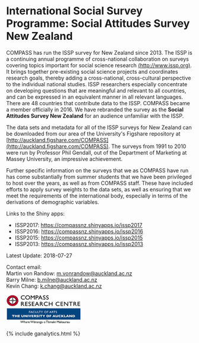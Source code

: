 # International Social Survey Programme: Social Attitudes Survey New Zealand

COMPASS has run the ISSP survey for New Zealand since 2013. The ISSP is a continuing annual programme of cross-national collaboration on surveys covering topics important for social science research [(http://www.issp.org)](http://www.issp.org). It brings together pre-existing social science projects and coordinates research goals, thereby adding a cross-national, cross-cultural perspective to the individual national studies. ISSP researchers especially concentrate on developing questions that are meaningful and relevant to all countries, and can be expressed in an equivalent manner in all relevant languages. There are 48 countries that contribute data to the ISSP. COMPASS became a member officially in 2016. We have rebranded the survey as the **Social Attitudes Survey New Zealand** for an audience unfamiliar with the ISSP.

The data sets and metadata for all of the ISSP surveys for New Zealand can be downloaded from our area of the University's Figshare repository at [http://auckland.figshare.com/COMPASS](http://auckland.figshare.com/COMPASS). The surveys from 1991 to 2010 were run by Professor Phil Gendall, out of the Department of Marketing at Massey University, an impressive achievement.

Further specific information on the surveys that we as COMPASS have run has come substantially from summer students that we have been privileged to host over the years, as well as from COMPASS staff. These have included efforts to apply survey weights to the data sets, as well as ensuring that we meet the requirements of the international body, especially in terms of the derivations of demographic variables.


Links to the Shiny apps: <br>
* ISSP2017: <a href="https://compassnz.shinyapps.io/issp2017" target="_blank">https://compassnz.shinyapps.io/issp2017</a>
* ISSP2016: <a href="https://compassnz.shinyapps.io/issp2016" target="_blank">https://compassnz.shinyapps.io/issp2016</a>
* ISSP2015: <a href="https://compassnz.shinyapps.io/issp2015" target="_blank">https://compassnz.shinyapps.io/issp2015</a>
* ISSP2013: <a href="https://compassnz.shinyapps.io/issp2013" target="_blank">https://compassnz.shinyapps.io/issp2013</a>

Latest Update: 
2018-07-27

Contact email: <br>
Martin von Randow: [m.vonrandow@auckland.ac.nz](mailto:m.vonrandow@auckland.ac.nz) <br>
Barry Milne: [b.milne@auckland.ac.nz](mailto:b.milne@auckland.ac.nz) <br>
Kevin Chang: [k.chang@auckland.ac.nz](mailto:k.chang@auckland.ac.nz)

<a href="http://www.arts.auckland.ac.nz/en/about/our-research/research-centres-and-archives/compass.html" target="_blank"> <img src="compass.png" width="200" height="80" /></a>

{% include ganalytics.html %}
